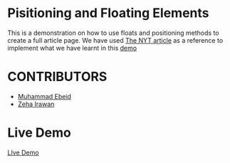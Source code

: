 
# Pisitioning and Floating Elements

This is a demonstration on how to use floats and positioning methods to create a full article page.
We have used [The NYT article](https://www.nytimes.com/2014/03/18/science/space/detection-of-waves-in-space-buttresses-landmark-theory-of-big-bang.html?_r=0) as a reference to implement what we have learnt in this [demo](https://jangkarbumi.github.io/positioning-and-floating-elements/) 



# CONTRIBUTORS 

- [Muhammad Ebeid](https://github.com/mosaaleb)
- [Zeha Irawan](https://github.com/JangkarBumi) 


# Live Demo
[LIve Demo](https://jangkarbumi.github.io/positioning-and-floating-elements//)

